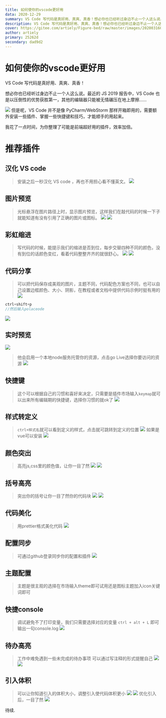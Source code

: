 ```yaml
---
title: 如何使你的vscode更好用
data: 2020-12-29
summary: VS Code 写代码是真好用、真爽、真香！想必你也已经听过身边不止一个人这么说。最近的 JS 2019 报告中，VS Code 也是以压倒性的优势获胜第一，其他的编辑器只能被无情碾压在地上摩擦……!## 图片预览> 光标悬浮在图片路径上时，显示图片预览，这样我们在敲代码的时候一下子就能知道有没有引用了正确的图片或图标。!## 彩虹缩进> 写代码的时候， ...
description: VS Code 写代码是真好用、真爽、真香！想必你也已经听过身边不止一个人这么说。最近的 JS 2019 报告中，VS Code 也是以压倒性的优势获胜第一，其他的编辑器只能被无情碾压在地上摩擦……!## 图片预览> 光标悬浮在图片路径上时，显示图片预览，这样我们在敲代码的时候一下子就能知道有没有引用了正确的图片或图标。!## 彩虹缩进> 写代码的时候， ...
cover: https://gitee.com/artiely/Figure-bed/raw/master/images/20200316094033.png
author: artiely
primary: 25262d
secondary: dad9d2
---
```


# 如何使你的vscode更好用
VS Code 写代码是真好用、真爽、真香！

想必你也已经听过身边不止一个人这么说。最近的 JS 2019 报告中，VS Code 也是以压倒性的优势获胜第一，其他的编辑器只能被无情碾压在地上摩擦……

![](https://gitee.com/artiely/Figure-bed/raw/master/images/20200316094033.png)
但是呢，VS Code 并不是像 PyCharm/WebStorm 那样开箱即用的，需要额外安装一些插件、掌握一些快捷键和技巧，才能顺手的用起来。

我花了一点时间，为你整理了可能是前端超好用的插件，效率加倍。
# 推荐插件

## 汉化 VS code
> 安装之后一秒汉化 VS code ，再也不用担心看不懂英文。
![](https://gitee.com/artiely/Figure-bed/raw/master/images/20200316094539.png)

## 图片预览
> 光标悬浮在图片路径上时，显示图片预览，这样我们在敲代码的时候一下子就能知道有没有引用了正确的图片或图标。
![](https://gitee.com/artiely/Figure-bed/raw/master/images/20200316094818.png)
![](https://gitee.com/artiely/Figure-bed/raw/master/images/20200316094929.png)
## 彩虹缩进
> 写代码的时候，能提示我们的缩进是否到位，每步交替四种不同的颜色，没有到位的话颜色变红，看着代码整整齐齐的就很舒心。
![](https://gitee.com/artiely/Figure-bed/raw/master/images/20200316095145.png)
![](https://gitee.com/artiely/Figure-bed/raw/master/images/20200316095216.png)

## 代码分享
> 可以把代码保存成美观的图片，主题不同，代码配色方案也不同，也可以自己设置边框颜色、大小、阴影，在教程或者文档中提供代码示例时挺有用的
![](https://gitee.com/artiely/Figure-bed/raw/master/images/20200316095553.png)
```js
ctrl+shift+p
//然后输入polaceode
```
![](https://gitee.com/artiely/Figure-bed/raw/master/images/20200316095831.png)

## 实时预览
![](https://gitee.com/artiely/Figure-bed/raw/master/images/20200316101703.png)
> 他会启用一个本地node服务托管你的资源，点击go Live选择你要访问的资源
![](https://gitee.com/artiely/Figure-bed/raw/master/images/20200316101814.png)

## 快捷键
> 这个可以根据自己的习惯和喜好来决定，只需要是插件市场输入`keymap`就可以出来所有编辑期的快捷键，选择你习惯的就ok了
![](https://gitee.com/artiely/Figure-bed/raw/master/images/20200316102430.png)

## 样式转定义
> `ctrl+样式名`就可以看到定义的样式，点击就可跳转到定义的位置
![](https://gitee.com/artiely/Figure-bed/raw/master/images/20200316103846.png)
如果是vue可以安装
![](https://gitee.com/artiely/Figure-bed/raw/master/images/20200316103709.png)

## 颜色突出
> 高亮js,css里的颜色值，让你一目了然
![](https://gitee.com/artiely/Figure-bed/raw/master/images/20200316104309.png)
![](https://gitee.com/artiely/Figure-bed/raw/master/images/20200316104406.png)

## 括号高亮
> 突出你的括号让你一目了然你的代码块
![](https://gitee.com/artiely/Figure-bed/raw/master/images/20200316104653.png)
![](https://gitee.com/artiely/Figure-bed/raw/master/images/20200316104732.png)

## 代码美化
> 用prettier格式美化代码
![](https://gitee.com/artiely/Figure-bed/raw/master/images/20200316105524.png)

## 配置同步
> 可通过github登录同步你的配置和插件
![](https://gitee.com/artiely/Figure-bed/raw/master/images/20200316110305.png)

## 主题配置
> 主题是很主观的选择在市场输入theme即可试用还是图标主题加入icon关键词即可

## 快捷console
> 调试避免不了打印变量，我们只需要选择对应的变量 `ctrl + alt + L` 即可输出一句console.log
![](https://gitee.com/artiely/Figure-bed/raw/master/images/20200316110847.png)

## 待办高亮
> 工作中难免遇到一些未完成的待办事项 可以通过写注释的形式提醒自己
![](https://gitee.com/artiely/Figure-bed/raw/master/images/20200316111512.png)
![](https://gitee.com/artiely/Figure-bed/raw/master/images/20200316111609.png)

## 引入体积
> 可以让你知道引入的体积大小，调整引入使代码体积更小
![](https://gitee.com/artiely/Figure-bed/raw/master/images/20200316113433.png)
![](https://gitee.com/artiely/Figure-bed/raw/master/images/20200316113649.png)
优化引入后，一目了然
![](https://gitee.com/artiely/Figure-bed/raw/master/images/20200316113742.png)

待续.